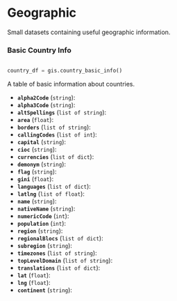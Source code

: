 # Geographic

Small datasets containing useful geographic information.

### Basic Country Info

```python from igl_data.data import gis

country_df = gis.country_basic_info() 
```

A table of basic information about countries.

- **`alpha2Code`** (`string`):
- **`alpha3Code`** (`string`):
- **`altSpellings`** (`list of string`):
- **`area`** (`float`):
- **`borders`** (`list of string`):
- **`callingCodes`** (`list of int`):
- **`capital`** (`string`):
- **`cioc`** (`string`):
- **`currencies`** (`list of dict`):
- **`demonym`** (`string`):
- **`flag`** (`string`):
- **`gini`** (`float`):
- **`languages`** (`list of dict`):
- **`latlng`** (`list of float`):
- **`name`** (`string`):
- **`nativeName`** (`string`):
- **`numericCode`** (`int`):
- **`population`** (`int`):
- **`region`** (`string`):
- **`regionalBlocs`** (`list of dict`):
- **`subregion`** (`string`):
- **`timezones`** (`list of string`):
- **`topLevelDomain`** (`list of string`):
- **`translations`** (`list of dict`):
- **`lat`** (`float`):
- **`lng`** (`float`):
- **`continent`** (`string`):
